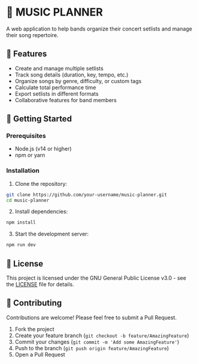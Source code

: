 # 🎸 MUSIC PLANNER

A web application to help bands organize their concert setlists and manage their song repertoire.

## 🎯 Features

- Create and manage multiple setlists
- Track song details (duration, key, tempo, etc.)
- Organize songs by genre, difficulty, or custom tags
- Calculate total performance time
- Export setlists in different formats
- Collaborative features for band members

## 🚀 Getting Started

### Prerequisites

- Node.js (v14 or higher)
- npm or yarn

### Installation

1. Clone the repository:

```bash
git clone https://github.com/your-username/music-planner.git
cd music-planner
```

2. Install dependencies:

```bash
npm install
```

3. Start the development server:

```bash
npm run dev
```

## 📝 License

This project is licensed under the GNU General Public License v3.0 - see the [LICENSE](LICENSE) file for details.

## 🤝 Contributing

Contributions are welcome! Please feel free to submit a Pull Request.

1. Fork the project
2. Create your feature branch (`git checkout -b feature/AmazingFeature`)
3. Commit your changes (`git commit -m 'Add some AmazingFeature'`)
4. Push to the branch (`git push origin feature/AmazingFeature`)
5. Open a Pull Request

